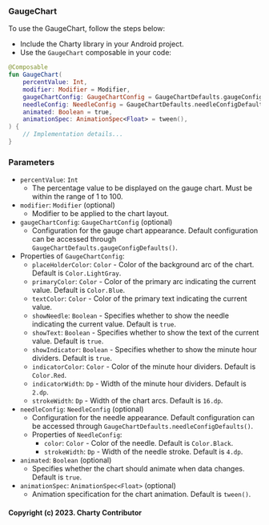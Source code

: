 ### GaugeChart

To use the GaugeChart, follow the steps below:

- Include the Charty library in your Android project.
- Use the `GaugeChart` composable in your code:

```kotlin 
@Composable
fun GaugeChart(
    percentValue: Int,
    modifier: Modifier = Modifier,
    gaugeChartConfig: GaugeChartConfig = GaugeChartDefaults.gaugeConfigDefaults(),
    needleConfig: NeedleConfig = GaugeChartDefaults.needleConfigDefaults(),
    animated: Boolean = true,
    animationSpec: AnimationSpec<Float> = tween(),
) {
    // Implementation details...
}
```

### Parameters
- `percentValue`: `Int`
  - The percentage value to be displayed on the gauge chart. Must be within the range of 1 to 100.
- `modifier`: `Modifier` (optional)
  - Modifier to be applied to the chart layout.
- `gaugeChartConfig`: `GaugeChartConfig` (optional)
  - Configuration for the gauge chart appearance. Default configuration can be accessed through `GaugeChartDefaults.gaugeConfigDefaults()`.
- Properties of `GaugeChartConfig`:
  - `placeHolderColor`: `Color` - Color of the background arc of the chart. Default is `Color.LightGray`.
  - `primaryColor`: `Color` - Color of the primary arc indicating the current value. Default is `Color.Blue`.
  - `textColor`: `Color` - Color of the primary text indicating the current value.
  - `showNeedle`: `Boolean` - Specifies whether to show the needle indicating the current value. Default is `true`.
  - `showText`: `Boolean` - Specifies whether to show the text of the current value. Default is `true`.
  - `showIndicator`: `Boolean` - Specifies whether to show the minute hour dividers. Default is `true`.
  - `indicatorColor`: `Color` - Color of the minute hour dividers. Default is `Color.Red`.
  - `indicatorWidth`: `Dp` - Width of the minute hour dividers. Default is `2.dp`.
  - `strokeWidth`: `Dp` - Width of the chart arcs. Default is `16.dp`.
- `needleConfig`: `NeedleConfig` (optional)
  - Configuration for the needle appearance. Default configuration can be accessed through `GaugeChartDefaults.needleConfigDefaults()`.
  - Properties of `NeedleConfig`:
    - `color`: `Color` - Color of the needle. Default is `Color.Black`.
    - `strokeWidth`: `Dp` - Width of the needle stroke. Default is `4.dp`.
- `animated`: `Boolean` (optional)
  - Specifies whether the chart should animate when data changes. Default is `true`.
- `animationSpec`: `AnimationSpec<Float>` (optional)
  - Animation specification for the chart animation. Default is `tween()`.


#### Copyright (c) 2023. Charty Contributor